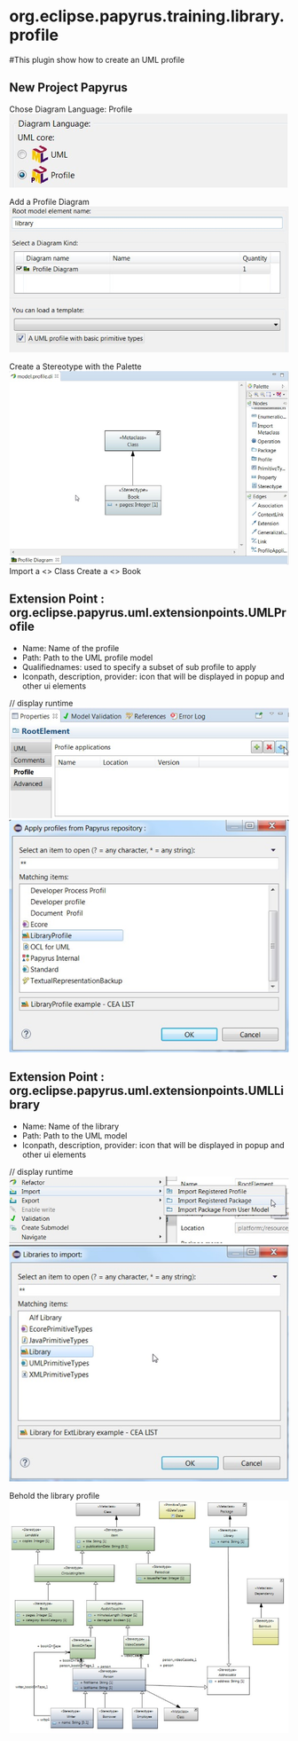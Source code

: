 org.eclipse.papyrus.training.library.profile
=======================================

#This plugin show how to create an UML profile

## New Project Papyrus
 Chose Diagram Language: Profile  
![Libraryergt jpg][DiagramLanguage] 
 
 Add a Profile Diagram   
![Libraryergt jpg][ProfileDiagram] 


 Create a Stereotype with the Palette
![Libraryergt jpg][FirstStereotype]
 Import a <<Metaclass>> Class
 Create a <<Stereotype>> Book 


## Extension Point : org.eclipse.papyrus.uml.extensionpoints.UMLProfile  
  - Name: Name of the profile
  - Path: Path to the UML profile model
  - Qualifiednames: used to specify a subset of sub profile to apply
  - Iconpath, description, provider: icon that will be displayed in popup and other ui elements

// display runtime  
 ![Libraryergt jpg][ApplyProfile1]
 ![Libraryergt jpg][ApplyProfile2]

## Extension Point : org.eclipse.papyrus.uml.extensionpoints.UMLLibrary  
  - Name: Name of the library
  - Path: Path to the UML model
  - Iconpath, description, provider: icon that will be displayed in popup and other ui elements

// display runtime  
 ![Libraryergt jpg][ImportLibrary1]
 ![Libraryergt jpg][ImportLibrary2]

Behold the library profile ![Libraryergt jpg][LibraryProfileDiagram]  

[LibraryProfileDiagram]: /org.eclipse.papyrus.training.library.profile/doc/LibraryProfile.jpg?raw=true "Library Profile Diagram"
[ApplyProfile1]: /org.eclipse.papyrus.training.library.profile/doc/ApplyProfile1.jpg?raw=true "Apply a Profile Step1"
[ApplyProfile2]: /org.eclipse.papyrus.training.library.profile/doc/ApplyProfile2.jpg?raw=true "Apply a Profile Step2"
[ImportLibrary1]: /org.eclipse.papyrus.training.library.profile/doc/ImportLibrary1.jpg?raw=true "Import Library Step1"
[ImportLibrary2]: /org.eclipse.papyrus.training.library.profile/doc/ImportLibrary2.jpg?raw=true "Import Library Step2"
[FirstStereotype]: /org.eclipse.papyrus.training.library.profile/doc/FirstStereotype.jpg?raw=true "Create First Stereotype"
[RegisterLibrary]: /org.eclipse.papyrus.training.library.profile/doc/RegisterLibrary.jpg?raw=true "Register a Library"
[RegisterProfile]: /org.eclipse.papyrus.training.library.profile/doc/RegisterProfile.jpg?raw=true "Register a Profile"
[ProfileDiagram]: /org.eclipse.papyrus.training.library.profile/doc/ProfileDiagram.jpg?raw=true "Add a Profile Diagram"
[DiagramLanguage]: /org.eclipse.papyrus.training.library.profile/doc/DiagramLanguage.jpg?raw=true "Select Diagram Language"

